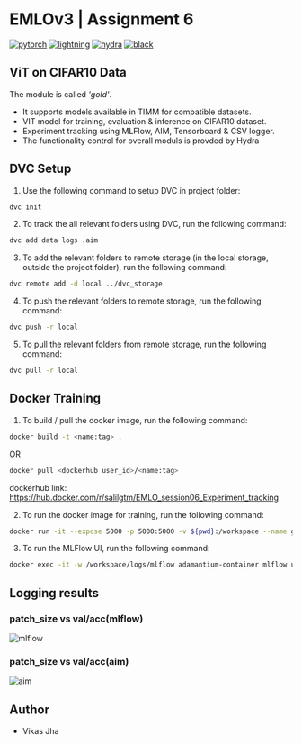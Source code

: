 # EMLOv3 | Assignment 6

[![pytorch](https://img.shields.io/badge/PyTorch_1.13+-ee4c2c?logo=pytorch&logoColor=white)](https://pytorch.org/get-started/locally/)
[![lightning](https://img.shields.io/badge/-Lightning_2.0+-792ee5?logo=pytorchlightning&logoColor=white)](https://pytorchlightning.ai/)
[![hydra](https://img.shields.io/badge/Config-Hydra_1.3+-89b8cd)](https://hydra.cc/)
[![black](https://img.shields.io/badge/Code%20Style-Black-black.svg?labelColor=gray)](https://black.readthedocs.io/en/stable/)


## ViT on CIFAR10 Data 
The module is called <em>'gold'</em>.
- It supports models available in TIMM for compatible datasets.
- VIT model for training, evaluation & inference on CIFAR10 dataset.
- Experiment tracking using MLFlow, AIM, Tensorboard & CSV logger.
- The functionality control for overall moduls is provded by Hydra


## DVC Setup

1. Use the following command to setup DVC in project folder:

```bash
dvc init
```

2. To track the all relevant folders using DVC, run the following command:

```bash
dvc add data logs .aim
```

3. To add the relevant folders to remote storage (in the local storage, outside the project folder), run the following command:

```bash
dvc remote add -d local ../dvc_storage
```

4. To push the relevant folders to remote storage, run the following command:

```bash
dvc push -r local
```

5. To pull the relevant folders from remote storage, run the following command:

```bash
dvc pull -r local
```

## Docker Training

1. To build / pull the docker image, run the following command:

```bash
docker build -t <name:tag> .
```

OR 

```bash
docker pull <dockerhub user_id>/<name:tag>
```

dockerhub link: https://hub.docker.com/r/salilgtm/EMLO_session06_Experiment_tracking

2. To run the docker image for training, run the following command:

```bash
docker run -it --expose 5000 -p 5000:5000 -v ${pwd}:/workspace --name gold-container <dockerhub user_id>/<name:tag> -m hydra/launcher=joblib hydra.launcher.n_jobs=5 experiment=cifar10 model.patch_size=1,2,4,8,16 data.num_workers=0 logger.mlflow.tags={'tag_column':'tag'}
```

3. To run the MLFlow UI, run the following command:

```bash
docker exec -it -w /workspace/logs/mlflow adamantium-container mlflow ui --host 0.0.0.0
```

## Logging results

### patch_size vs val/acc(mlflow)
![mlflow](images/mlflow.jpg)

### patch_size vs val/acc(aim)
![aim](images/aim.jpg)


## Author

- Vikas Jha